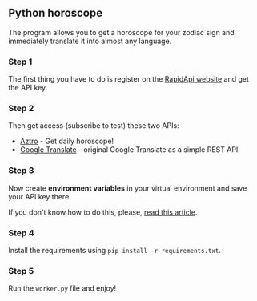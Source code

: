 ## Python horoscope

<p>The program allows you to get a horoscope for your zodiac sign and immediately translate it into almost any language.</p>

### Step 1
<p>The first thing you have to do is register on the <a href="https://rapidapi.com/hub" target="_blank">RapidApi website</a> and get the API key.</p> 

### Step 2
<p>Then get access (subscribe to test) these two APIs:</p>
<ul>
    <li><a href="https://rapidapi.com/sameer.kumar/api/aztro/" target="_blank">Aztro</a> - Get daily horoscope!</li>
    <li><a href="https://rapidapi.com/datascraper/api/google-translate20/" target="_blank">Google Translate</a> - original Google Translate as a simple REST API</li>
</ul>


### Step 3
<p>Now create <b>environment variables</b> in your virtual environment and save your API key there.</p>
<p>If you don't know how to do this, please, <a href="https://www.nylas.com/blog/making-use-of-environment-variables-in-python/" target="_blank">read this article</a>.</p>

### Step 4

<p>Install the requirements using <code>pip install -r requirements.txt</code>.</p>

### Step 5
<p>Run the <code>worker.py</code> file and enjoy!</p>
